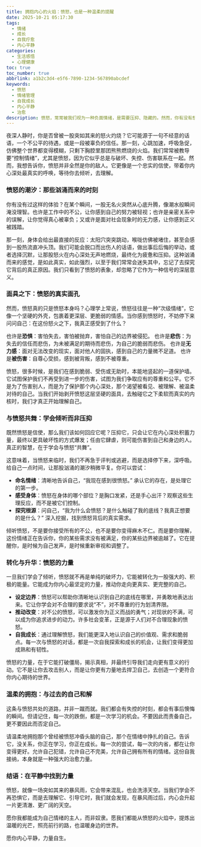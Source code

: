 ```yaml
---
title: 拥抱内心的火焰：愤怒，也是一种温柔的提醒
date: 2025-10-21 05:17:30
tags:
  - 情绪
  - 成长
  - 自我疗愈
  - 内心平静
categories:
  - 生活感悟
  - 心理健康
toc: true
toc_number: true
abbrlink: a1b2c3d4-e5f6-7890-1234-567890abcdef
keywords:
  - 愤怒
  - 情绪管理
  - 自我成长
  - 内心平静
  - 治愈
description: 愤怒，常常被我们视为一种负面情绪，是需要压抑、隐藏的。然而，你有没有想过，那些汹涌而来的怒火，或许并非全然是破坏性的？它可能是你内心深处被触碰的底线，是未被满足的需求在呐喊，是自我保护的本能在警示。这篇文章，将带你走进愤怒的深层世界，学会倾听它，理解它，并最终将这份看似炽热的火焰，转化为照亮自我、温暖他人的力量。
---
```


夜深人静时，你是否曾被一股突如其来的怒火灼烧？它可能源于一句不经意的话语，一个不公平的待遇，或是一段被辜负的信任。那一刻，心跳加速，呼吸急促，仿佛整个世界都变得模糊，只剩下胸腔里那团熊熊燃烧的火焰。我们常常被教导要“控制情绪”，尤其是愤怒，因为它似乎总是与破坏、失控、伤害联系在一起。然而，我想告诉你，愤怒并非全然是你的敌人。它更像是一个忠实的信使，带着你内心深处最真实的呼唤，等待你去倾听，去理解。

### 愤怒的潮汐：那些汹涌而来的时刻

你有没有过这样的体验？在某个瞬间，一股无名火突然从心底升腾，像潮水般瞬间淹没理智。也许是工作中的不公，让你感到自己的努力被轻视；也许是亲密关系中的误解，让你觉得真心被辜负；又或许是面对社会现象时的无力感，让你感到正义被践踏。

那一刻，身体会给出最直接的反应：太阳穴突突跳动，喉咙仿佛被堵住，甚至会感到一股热流直冲头顶。我们可能会脱口而出伤人的话语，做出事后后悔的举动，或者选择沉默，让那股怒火在内心深处无声地燃烧，最终化为疲惫和压抑。这种汹涌而来的感觉，是如此真实，如此强烈，以至于我们常常会迷失其中，忘记了去探究它背后的真正原因。我们只看到了愤怒的表象，却忽略了它作为一种信号的深层意义。

### 面具之下：愤怒的真实面孔

然而，愤怒真的只是愤怒本身吗？心理学上常说，愤怒往往是一种“次级情绪”，它像一个坚硬的外壳，包裹着更深层、更脆弱的情感。当你感到愤怒时，不妨停下来问问自己：在这份怒火之下，我真正感受到了什么？

也许是**恐惧**：害怕失去，害怕被抛弃，害怕自己的边界被侵犯。
也许是**悲伤**：为失去的信任而悲伤，为未被满足的期待而悲伤，为自己的脆弱而悲伤。
也许是**无力感**：面对无法改变的现实，面对他人的固执，感到自己的力量微不足道。
也许是**被伤害**：自尊心受损，感到被背叛，感到不被尊重。

愤怒，很多时候，是我们在感到脆弱、受伤或无助时，本能地竖起的一道保护墙。它试图保护我们不再受到进一步的伤害，试图为我们争取应有的尊重和公平。它不是为了伤害别人，而是为了保护那个内心深处，那个渴望被看见、被理解、被温柔对待的自己。当我们开始剥开愤怒这层坚硬的面具，去触碰它之下柔软而真实的内核时，我们才真正开始理解自己。

### 与愤怒共舞：学会倾听而非压抑

既然愤怒是信使，那么我们该如何回应它呢？压抑它，只会让它在内心深处积蓄力量，最终以更具破坏性的方式爆发；任由它肆虐，则可能伤害到自己和身边的人。真正的智慧，在于学会与愤怒“共舞”。

这意味着，当愤怒来临时，我们不再急于评判或逃避，而是选择停下来，深呼吸。给自己一点时间，让那股汹涌的潮汐稍微平复。你可以尝试：

*   **命名情绪**：清晰地告诉自己，“我现在感到很愤怒。” 承认它的存在，是处理它的第一步。
*   **感受身体**：愤怒在身体的哪个部位？是胸口发紧，还是手心出汗？观察这些生理反应，而不是被它们控制。
*   **探究根源**：问自己，“我为什么会愤怒？是什么触碰了我的底线？我真正想要的是什么？” 深入挖掘，找到愤怒背后的真实需求。

倾听愤怒，不是要你接受所有的不公，也不是要你变得麻木不仁。而是要你理解，这份情绪正在告诉你，你的某些需求没有被满足，你的某些边界被逾越了。它在提醒你，是时候为自己发声，是时候重新审视和调整了。

### 转化与升华：愤怒的力量

一旦我们学会了倾听，愤怒就不再是单纯的破坏力，它能被转化为一股强大的、积极的能量。它能成为你内心最坚定的力量，推动你走向更真实、更完整的自己。

*   **设定边界**：愤怒可以帮助你清晰地认识到自己的底线在哪里，并勇敢地表达出来。它让你学会对不合理的要求说“不”，对不尊重的行为划清界限。
*   **推动改变**：对不公的愤怒，可以激发你为正义而战的勇气；对现状的不满，可以成为你追求进步的动力。许多社会变革，正是源于人们对不合理现象的愤怒。
*   **自我成长**：通过理解愤怒，我们能更深入地认识自己的价值观、需求和脆弱点。每一次与愤怒的对话，都是一次自我探索和成长的机会，让我们变得更加成熟和有韧性。

愤怒的力量，在于它能打破僵局，揭示真相，并最终引导我们走向更有意义的行动。它不是让你去攻击别人，而是让你更有力量地去捍卫自己，去创造一个更符合你内心期待的世界。

### 温柔的拥抱：与过去的自己和解

这条与愤怒共处的道路，并非一蹴而就。我们都会有失控的时刻，都会有事后懊悔的瞬间。但请记住，每一次的跌倒，都是一次学习的机会。不要因此而责备自己，更不要因此而否定自己。

请温柔地拥抱那个曾经被愤怒冲昏头脑的自己，那个在情绪中挣扎的自己。告诉它，没关系，你正在学习，你正在成长。每一次的尝试，每一次的内省，都在让你变得更好。允许自己犯错，允许自己不完美，允许自己拥有所有的情绪。这份自我接纳，本身就是一种强大的治愈力量。

### 结语：在平静中找到力量

愤怒，就像一场突如其来的暴风雨，它会带来混乱，也会洗涤天空。当我们学会不再恐惧它，而是去理解它、引导它时，我们就会发现，在暴风雨过后，内心会升起一片更清澈、更广阔的天空。

愿你我都能成为自己情绪的主人，而非奴隶。愿我们都能从愤怒的火焰中，提炼出温暖的光芒，照亮前行的路，也温暖身边的世界。

愿你内心平静，力量自生。